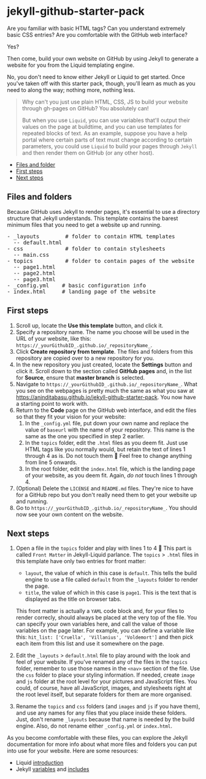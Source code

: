 # jekyll-github-starter-pack

Are you familiar with basic HTML tags? Can you understand extremely basic CSS entries? Are you comfortable with the GitHub web interface?

Yes?

Then come, build your own website on GitHub by using Jekyll to generate a website for you from the Liquid templating engine.

No, you don't need to know either Jekyll or Liquid to get started. Once you've taken off with this starter pack, though, you'll learn as much as you need to along the way; nothing more, nothing less.

> Why can't you just use plain HTML, CSS, JS to build your website through gh-pages on GitHub? You absolutely can!
> 
> But when you use `Liquid`, you can use variables that'll output their values on the page at buildtime, and you can use templates for repeated blocks of text. As an example, suppose you have a help portal where certain parts of text must change according to certain parameters, you could use `Liquid` to build your pages through `Jekyll` and then render them on GitHub (or any other host).

-  [Files and folder](#files-and-folders)
-  [First steps](#first-steps)
-  [Next steps](#next-steps)

## Files and folders

Because GitHub uses Jekyll to render pages, it's essential to use a directory structure that Jekyll understands. This template contains the barest minimum files that you need to get a website up and running.

<pre>
- _layouts        # folder to contain HTML templates
  -- default.html
- css             # folder to contain stylesheets
  -- main.css
- topics          # folder to contain pages of the website
  -- page1.html
  -- page2.html
  -- page3.html
- _config.yml    # basic configuration info
- index.html     # landing page of the website
</pre>

## First steps

1. Scroll up, locate the **Use this template** button, and click it.
2. Specify a repository name. The name you choose will be used in the URL of your website, like this: `https://_yourGithubID_.github.io/_repositoryName_`.
3. Click **Create repository from template**. The files and folders from this repository are copied over to a new repository for you.
4. In the new repository you just created, locate the **Settings** button and click it. Scroll down to the section called **GitHub pages** and, in the list for **Source**, ensure that **master branch** is selected.
5. Navigate to `https://_yourGithubID_.github.io/_repositoryName_`. What you see on the webpages is pretty much the same as what you saw at https://aninditabasu.github.io/jekyll-github-starter-pack. You now have a starting point to work with.
5. Return to the **Code** page on the GitHub web interface, and edit the files so that they fit your vision for your website:
   1. In the `_config.yml` file, put down your own name and replace the value of `baseurl` with the name of your repository. This name is the same as the one you specified in step 2 earlier.
   2. In the `topics` folder, edit the `.html` files as you deem fit. Just use HTML tags like you normally would, but retain the text of lines 1 through 4 as is. Do not touch them :slightly_smiling_face: Feel free to change anything from line 5 onwards.
   3. In the root folder, edit the `index.html` file, which is the landing page of your website, as you deem fit. Again, _do not_ touch lines 1 through 4.
6. (Optional) Delete the `LICENSE` and `README.md` files. They're nice to have for a GitHub repo but you don't really need them to get your website up and running.
7. Go to `https://_yourGithubID_.github.io/_repositoryName_`. You should now see your own content on the website.

## Next steps

1. Open a file in the `topics` folder and play with lines 1 to 4 :slightly_smiling_face: This part is called `Front Matter` in Jekyll-Liquid parlance. The `topics` > `.html` files in this template have only two entries for front matter:
   - `layout`, the value of which in this case is `default`. This tells the build engine to use a file called `default` from the `_layouts` folder to render the page.
   -  `title`, the value of which in this case is `page1`. This is the text that is displayed as the title on browser tabs.
   
    This front matter is actually a `YAML` code block and, for your files to render correcly, should always be placed at the very top of the file. You can specify your own variables here, and call the value of those variables on the page later. For example, you can define a variable like this: `hit_list: ['Cruella', 'Villanius', 'Voldemort']` and then pick each item from this list and use it somewhere on the page.
  
2. Edit the `_layouts` > `default.html` file to play around with the look and feel of your website. If you've renamed any of the files in the `topics` folder, remember to use those names in the `<nav>` section of the file. Use the `css` folder to place your styling information. If needed, create `image` and `js` folder at the root level for your pictures and JavaScript files. You could, of course, have all JavaScript, images, and stylesheets right at the root level itself, but separate folders for them are more organised. 

3. Rename the `topics` and `css` folders (and `images` and `js` if you have them), and use any names for any files that you place inside these folders. Just, don't rename `_layouts` because that name is needed by the build engine. Also, do not rename either `_config.yml` or `index.html`.

As you become comfortable with these files, you can explore the Jekyll documentation for more info about what more files and folders you can put into use for your website. Here are some resources:

- Liquid [introduction](https://shopify.github.io/liquid/tags/comment/)
- Jekyll [variables](https://jekyllrb.com/docs/variables/) and [includes](https://jekyllrb.com/docs/includes/)
